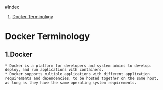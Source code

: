 #Index
1. [Docker Terminology](Docker-Terminology)


# Docker Terminology
## 1.Docker
    * Docker is a platform for developers and system admins to develop, deploy, and run applications with containers.
    * Docker supports multiple applications with different application requirements and dependencies, to be hosted together on the same host, as long as they have the same operating system requirements.

